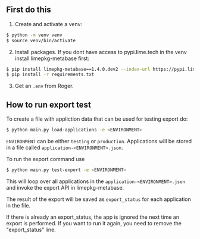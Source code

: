 ## First do this

1. Create and activate a venv:
```bash
$ python -m venv venv
$ source venv/bin/activate 
``` 
2. Install packages. If you dont have access to pypi.lime.tech in the venv install limepkg-metabase first:
```bash
$ pip install limepkg-metabase==1.4.0.dev2 --index-url https://pypi.lime.tech/simple/
$ pip install -r requirements.txt
```
3. Get an `.env` from Roger.

## How to run export test

To create a file with appliction data that can be used for testing export do:

```bash
$ python main.py load-applications -e <ENVIRONMENT>
```

`ENVIRONMENT` can be either `testing` or `production`. Applications will be stored in a file called `application-<ENVIRONMENT>.json`.

To run the export command use

```bash
$ python main.py test-export -e <ENVIRONMENT>
```

This will loop over all applications in the `application-<ENVIRONMENT>.json` and invoke the export API in limepkg-metabase. 

The result of the export will be saved as `export_status` for each application in the file.

If there is already an export_status, the app is ignored the next time an export is performed. If you want to run it again, you need to remove the "export_status" line.

